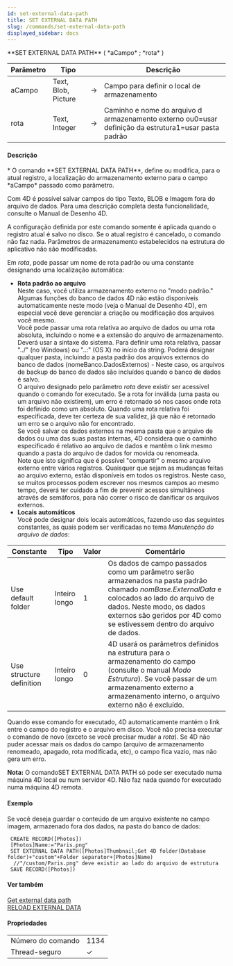 ```yaml
---
id: set-external-data-path
title: SET EXTERNAL DATA PATH
slug: /commands/set-external-data-path
displayed_sidebar: docs
---
```


<!--REF #_command_.SET EXTERNAL DATA PATH.Syntax-->**SET EXTERNAL DATA PATH** ( *aCampo* ; *rota* )<!-- END REF-->
<!--REF #_command_.SET EXTERNAL DATA PATH.Params-->
| Parâmetro | Tipo |  | Descrição |
| --- | --- | --- | --- |
| aCampo | Text, Blob, Picture | &#8594;  | Campo para definir o local de armazenamento |
| rota | Text, Integer | &#8594;  | Caminho e nome do arquivo d armazenamento externo ou0=usar definição da estrutura1=usar pasta padrão |

<!-- END REF-->

#### Descrição 

<!--REF #_command_.SET EXTERNAL DATA PATH.Summary-->* O comando **SET EXTERNAL DATA PATH**, define ou modifica, para o atual registro, a localização do armazenamento externo para o campo *aCampo* passado como parâmetro.<!-- END REF-->

Com 4D é possível salvar campos do tipo Texto, BLOB e Imagem fora do arquivo de dados. Para uma descrição completa desta funcionalidade, consulte o Manual de Desenho 4D.

A configuração definida por este comando somente é aplicada quando o registro atual é salvo no disco. Se o atual registro é cancelado, o comando não faz nada. Parâmetros de armazenamento estabelecidos na estrutura do aplicativo não são modificadas.

Em *rota*, pode passar um nome de rota padrão ou uma constante designando uma localização automática:

* **Rota padrão ao arquivo**  
Neste caso, você utiliza armazenamento externo no "modo padrão." Algumas funções do banco de dados 4D não estão disponíveis automaticamente neste modo (veja o Manual de Desenho 4D), em especial você deve gerenciar a criação ou modificação dos arquivos você mesmo.  
Você pode passar uma rota relativa ao arquivo de dados ou uma rota absoluta, incluindo o nome e a extensão do arquivo de armazenamento. Deverá usar a sintaxe do sistema. Para definir uma rota relativa, passar "../" (no Windows) ou "..:" (OS X) no início da string. Poderá designar qualquer pasta, incluindo a pasta padrão dos arquivos externos do banco de dados (nomeBanco.DadosExternos) - Neste caso, os arquivos de backup do banco de dados são incluídos quando o banco de dados é salvo.  
O arquivo designado pelo parâmetro *rota* deve existir ser acessível quando o comando for executado. Se a rota for inválida (uma pasta ou um arquivo não existirem), um erro é retornado só nos casos onde rota foi definido como um absoluto. Quando uma rota relativa foi especificada, deve ter certeza de sua validez, já que não é retornado um erro se o arquivo não for encontrado.  
Se você salvar os dados externos na mesma pasta que o arquivo de dados ou uma das suas pastas internas, 4D considera que o caminho especificado é relativo ao arquivo de dados e mantêm o link mesmo quando a pasta do arquivo de dados for movida ou renomeada.  
Note que isto significa que é possível "compartir" o mesmo arquivo externo entre vários registros. Quaisquer que sejam as mudanças feitas ao arquivo externo, estão disponíveis em todos os registros. Neste caso, se muitos processos podem escrever nos mesmos campos ao mesmo tempo, deverá ter cuidado a fim de prevenir acessos simultâneos através de semáforos, para não correr o risco de danificar os arquivos externos.
* **Locais automáticos**  
Você pode designar dois locais automáticos, fazendo uso das seguintes constantes, as quais podem ser verificadas no tema *Manutenção do arquivo de dados*:  

| Constante                | Tipo          | Valor | Comentário                                                                                                                                                                                                                                             |  
| ------------------------ | ------------- | ----- | ------------------------------------------------------------------------------------------------------------------------------------------------------------------------------------------------------------------------------------------------------ |  
| Use default folder       | Inteiro longo | 1     | Os dados de campo passados como um parâmetro serão armazenados na pasta padrão chamado *nomBase.ExternalData* e colocados ao lado do arquivo de dados. Neste modo, os dados externos são geridos por 4D como se estivessem dentro do arquivo de dados. |  
| Use structure definition | Inteiro longo | 0     | 4D usará os parâmetros definidos na estrutura para o armazenamento do campo (consulte o manual *Modo Estrutura*). Se você passar de um armazenamento externo a armazenamento interno, o arquivo externo não é excluído.                                |

Quando esse comando for executado, 4D automaticamente mantém o link entre o campo do registro e o arquivo em disco. Você não precisa executar o comando de novo (exceto se você precisar mudar a *rota*). Se 4D não puder acessar mais os dados do campo (arquivo de armazenamento renomeado, apagado, rota modificada, etc), o campo fica vazio, mas não gera um erro.

**Nota:** O comandoSET EXTERNAL DATA PATH só pode ser executado numa máquina 4D local ou num servidor 4D. Não faz nada quando for executado numa máquina 4D remota.

#### Exemplo 

Se você deseja guardar o conteúdo de um arquivo existente no campo imagem, armazenado fora dos dados, na pasta do banco de dados:

```4d
 CREATE RECORD([Photos])
 [Photos]Name:="Paris.png"
 SET EXTERNAL DATA PATH([Photos]Thumbnail;Get 4D folder(Database folder)+"custom"+Folder separator+[Photos]Name)
  //"/custom/Paris.png" deve existir ao lado do arquivo de estrutura
 SAVE RECORD([Photos])
```

#### Ver também 

[Get external data path](get-external-data-path.md)  
[RELOAD EXTERNAL DATA](reload-external-data.md)  

#### Propriedades

|  |  |
| --- | --- |
| Número do comando | 1134 |
| Thread-seguro | &check; |


